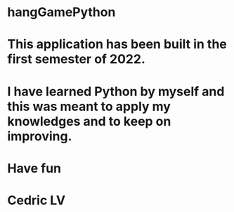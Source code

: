 # hangGamePython

# This application has been built in the first semester of 2022.
# I have learned Python by myself and this was meant to apply my knowledges and to keep on improving.

# Have fun
# Cedric LV
